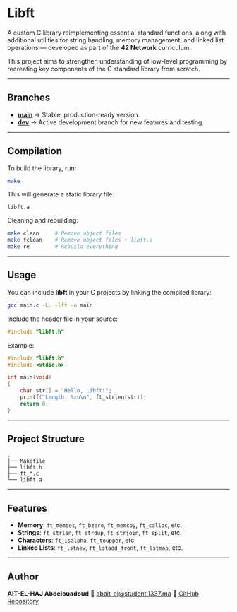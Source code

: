 # Libft

A custom C library reimplementing essential standard functions, along with additional utilities for string handling, memory management, and linked list operations — developed as part of the **42 Network** curriculum.

This project aims to strengthen understanding of low-level programming by recreating key components of the C standard library from scratch.

---

## Branches

* [**main**](https://github.com/aehabdelouadoud/libft/tree/main) → Stable, production-ready version.
* [**dev**](https://github.com/aehabdelouadoud/libft/tree/dev) → Active development branch for new features and testing.

---

## Compilation

To build the library, run:

```bash
make
```

This will generate a static library file:

```
libft.a
```

Cleaning and rebuilding:

```bash
make clean     # Remove object files
make fclean    # Remove object files + libft.a
make re        # Rebuild everything
```

---

## Usage

You can include **libft** in your C projects by linking the compiled library:

```bash
gcc main.c -L. -lft -o main
```

Include the header file in your source:

```c
#include "libft.h"
```

Example:

```c
#include "libft.h"
#include <stdio.h>

int main(void)
{
    char str[] = "Hello, Libft!";
    printf("Length: %zu\n", ft_strlen(str));
    return 0;
}
```

---

## Project Structure

```
.
├── Makefile
├── libft.h
├── ft_*.c
└── libft.a
```

---

## Features

* **Memory**: `ft_memset`, `ft_bzero`, `ft_memcpy`, `ft_calloc`, etc.
* **Strings**: `ft_strlen`, `ft_strdup`, `ft_strjoin`, `ft_split`, etc.
* **Characters**: `ft_isalpha`, `ft_toupper`, etc.
* **Linked Lists**: `ft_lstnew`, `ft_lstadd_front`, `ft_lstmap`, etc.

---

## Author

**AIT-EL-HAJ Abdelouadoud**
📧 [abait-el@student.1337.ma](mailto:abait-el@student.1337.ma)
 [GitHub Repository](https://github.com/aehabdelouadoud/libft)
